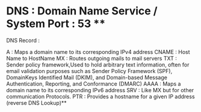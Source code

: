 # DNS : Domain Name Service / System Port : 53 **

DNS Record : 

A       :   Maps a domain name to its corresponding IPv4 address
CNAME   :   Host Name to HostName
MX      :   Routes outgoing mails to mail servers
TXT     :   Sender policy framework,Used to hold arbitrary text information, often for email validation purposes such as Sender Policy Framework (SPF), DomainKeys Identified Mail (DKIM), and Domain-based Message Authentication, Reporting, and Conformance (DMARC)
AAAA    :   Maps a domain name to its corresponding IPv6 address
SRV     :   Like MX but for other communication Protocols.
PTR     :   Provides a hostname for a given IP address
            (reverse DNS Lookup)**